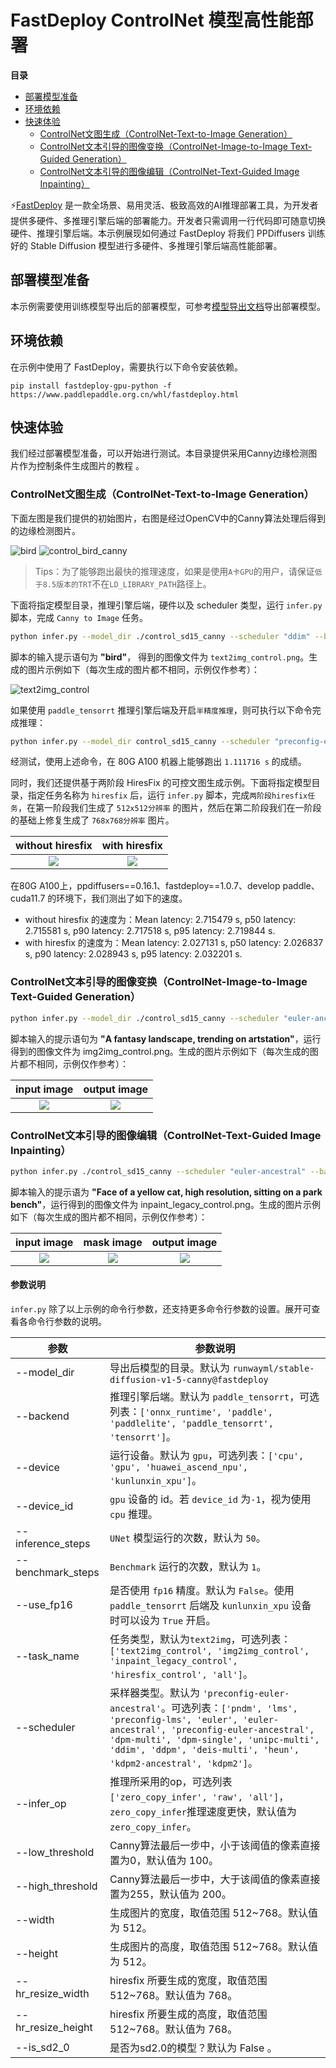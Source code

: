 # FastDeploy ControlNet 模型高性能部署

 **目录**
   * [部署模型准备](#部署模型准备)
   * [环境依赖](#环境依赖)
   * [快速体验](#快速体验)
       * [ControlNet文图生成（ControlNet-Text-to-Image Generation）](#ControlNet文图生成)
       * [ControlNet文本引导的图像变换（ControlNet-Image-to-Image Text-Guided Generation）](#ControlNet文本引导的图像变换)
       * [ControlNet文本引导的图像编辑（ControlNet-Text-Guided Image Inpainting）](#ControlNet文本引导的图像编辑)

⚡️[FastDeploy](https://github.com/PaddlePaddle/FastDeploy) 是一款全场景、易用灵活、极致高效的AI推理部署工具，为开发者提供多硬件、多推理引擎后端的部署能力。开发者只需调用一行代码即可随意切换硬件、推理引擎后端。本示例展现如何通过 FastDeploy 将我们 PPDiffusers 训练好的 Stable Diffusion 模型进行多硬件、多推理引擎后端高性能部署。

<a name="部署模型准备"></a>

## 部署模型准备

本示例需要使用训练模型导出后的部署模型，可参考[模型导出文档](https://github.com/PaddlePaddle/PaddleNLP/blob/develop/ppdiffusers/deploy/controlnet/export.md)导出部署模型。

<a name="环境依赖"></a>

## 环境依赖

在示例中使用了 FastDeploy，需要执行以下命令安装依赖。

```shell
pip install fastdeploy-gpu-python -f https://www.paddlepaddle.org.cn/whl/fastdeploy.html
```

<a name="快速体验"></a>

## 快速体验

我们经过部署模型准备，可以开始进行测试。本目录提供采用Canny边缘检测图片作为控制条件生成图片的教程 。

<a name="ControlNet文图生成"></a>

### ControlNet文图生成（ControlNet-Text-to-Image Generation）

下面左图是我们提供的初始图片，右图是经过OpenCV中的Canny算法处理后得到的边缘检测图片。

![bird](https://user-images.githubusercontent.com/50394665/225192117-3ec7a61c-227b-4056-a076-d37759f8411b.png)
![control_bird_canny](https://user-images.githubusercontent.com/50394665/225192606-47ba975f-f6cc-4555-8d85-870dc1327b45.png)

> Tips：为了能够跑出最快的推理速度，如果是使用`A卡GPU`的用户，请保证`低于8.5版本的TRT`不在`LD_LIBRARY_PATH`路径上。

下面将指定模型目录，推理引擎后端，硬件以及 scheduler 类型，运行 `infer.py` 脚本，完成 `Canny to Image` 任务。

```sh
python infer.py --model_dir ./control_sd15_canny --scheduler "ddim" --backend paddle --task text2img_control
```

脚本的输入提示语句为 **"bird"**， 得到的图像文件为 `text2img_control.png`。生成的图片示例如下（每次生成的图片都不相同，示例仅作参考）：

![text2img_control](https://github.com/PaddlePaddle/PaddleNLP/assets/50394665/c2f5e7f0-8abf-4a6c-bc38-bcaf8f58cac5)

如果使用 `paddle_tensorrt` 推理引擎后端及开启`半精度推理`，则可执行以下命令完成推理：

```sh
python infer.py --model_dir control_sd15_canny --scheduler "preconfig-euler-ancestral" --backend paddle_tensorrt --device gpu --benchmark_steps 10 --use_fp16 True --task text2img_control
```

经测试，使用上述命令，在 80G A100 机器上能够跑出 `1.111716 s` 的成绩。

同时，我们还提供基于两阶段 HiresFix 的可控文图生成示例。下面将指定模型目录，指定任务名称为 `hiresfix` 后，运行 `infer.py` 脚本，完成`两阶段hiresfix任务`，在第一阶段我们生成了 `512x512分辨率` 的图片，然后在第二阶段我们在一阶段的基础上修复生成了 `768x768分辨率` 图片。

|       without hiresfix       |       with hiresfix       |
|:-------------------:|:-------------------:|
|![][without-hiresfix]|![][with-hiresfix]|

[without-hiresfix]: https://github.com/PaddlePaddle/PaddleNLP/assets/50394665/2e3002bc-4a55-4b73-869f-b4e065e62644
[with-hiresfix]: https://github.com/PaddlePaddle/PaddleNLP/assets/50394665/3f80ce29-8854-4877-911a-11da928a0559

在80G A100上，ppdiffusers==0.16.1、fastdeploy==1.0.7、develop paddle、cuda11.7 的环境下，我们测出了如下的速度。
- without hiresfix 的速度为：Mean latency: 2.715479 s, p50 latency: 2.715581 s, p90 latency: 2.717518 s, p95 latency: 2.719844 s.
- with hiresfix 的速度为：Mean latency: 2.027131 s, p50 latency: 2.026837 s, p90 latency: 2.028943 s, p95 latency: 2.032201 s.

<a name="ControlNet文本引导的图像变换"></a>

### ControlNet文本引导的图像变换（ControlNet-Image-to-Image Text-Guided Generation）

```sh
python infer.py --model_dir ./control_sd15_canny --scheduler "euler-ancestral" --backend paddle_tensorrt --use_fp16 True --device gpu --task_name img2img_control
```

脚本输入的提示语句为 **"A fantasy landscape, trending on artstation"**，运行得到的图像文件为 img2img_control.png。生成的图片示例如下（每次生成的图片都不相同，示例仅作参考）：

|       input image       |       output image       |
|:-------------------:|:-------------------:|
|![][sketch-mountains-input]|![][fantasy_landscape]|

[sketch-mountains-input]: https://user-images.githubusercontent.com/10826371/217207485-09ee54de-4ba2-4cff-9d6c-fd426d4c1831.png
[fantasy_landscape]: https://github.com/PaddlePaddle/PaddleNLP/assets/50394665/c3727ee3-2955-4ae9-9fbd-a434a9613eda

<a name="ControlNet文本引导的图像编辑"></a>

### ControlNet文本引导的图像编辑（ControlNet-Text-Guided Image Inpainting）

```sh
python infer.py ./control_sd15_canny --scheduler "euler-ancestral" --backend paddle_tensorrt --use_fp16 True --device gpu --task_name inpaint_legacy_control
```

脚本输入的提示语为 **"Face of a yellow cat, high resolution, sitting on a park bench"**，运行得到的图像文件为 inpaint_legacy_control.png。生成的图片示例如下（每次生成的图片都不相同，示例仅作参考）：

|       input image       |       mask image       |       output image
|:-------------------:|:-------------------:|:-------------------:|
|![][input]|![][mask]|![][output]|

[input]: https://user-images.githubusercontent.com/10826371/217423470-b2a3f8ac-618b-41ee-93e2-121bddc9fd36.png
[mask]: https://user-images.githubusercontent.com/10826371/217424068-99d0a97d-dbc3-4126-b80c-6409d2fd7ebc.png
[output]: https://github.com/PaddlePaddle/PaddleNLP/assets/50394665/63735f7d-038a-48d0-a688-7c1aa4912ab0


#### 参数说明

`infer.py` 除了以上示例的命令行参数，还支持更多命令行参数的设置。展开可查看各命令行参数的说明。

| 参数 |参数说明 |
|----------|--------------|
| --model_dir | 导出后模型的目录。默认为 `runwayml/stable-diffusion-v1-5-canny@fastdeploy` |
| --backend | 推理引擎后端。默认为 `paddle_tensorrt`，可选列表：`['onnx_runtime', 'paddle', 'paddlelite', 'paddle_tensorrt', 'tensorrt']`。 |
| --device | 运行设备。默认为 `gpu`，可选列表：`['cpu', 'gpu', 'huawei_ascend_npu', 'kunlunxin_xpu']`。 |
| --device_id | `gpu` 设备的 id。若 `device_id` 为`-1`，视为使用 `cpu` 推理。 |
| --inference_steps | `UNet` 模型运行的次数，默认为 `50`。 |
| --benchmark_steps | `Benchmark` 运行的次数，默认为 `1`。 |
| --use_fp16 | 是否使用 `fp16` 精度。默认为 `False`。使用 `paddle_tensorrt` 后端及 `kunlunxin_xpu` 设备时可以设为 `True` 开启。 |
| --task_name | 任务类型，默认为`text2img`，可选列表：`['text2img_control', 'img2img_control', 'inpaint_legacy_control', 'hiresfix_control', 'all']`。|
| --scheduler | 采样器类型。默认为 `'preconfig-euler-ancestral'`。可选列表：`['pndm', 'lms', 'preconfig-lms', 'euler', 'euler-ancestral', 'preconfig-euler-ancestral', 'dpm-multi', 'dpm-single', 'unipc-multi', 'ddim', 'ddpm', 'deis-multi', 'heun', 'kdpm2-ancestral', 'kdpm2']`。|
| --infer_op | 推理所采用的op，可选列表 `['zero_copy_infer', 'raw', 'all']`，`zero_copy_infer`推理速度更快，默认值为`zero_copy_infer`。 |
| --low_threshold | Canny算法最后一步中，小于该阈值的像素直接置为0，默认值为 100。 |
| --high_threshold | Canny算法最后一步中，大于该阈值的像素直接置为255，默认值为 200。 |
| --width | 生成图片的宽度，取值范围 512~768。默认值为 512。|
| --height | 生成图片的高度，取值范围 512~768。默认值为 512。|
| --hr_resize_width | hiresfix 所要生成的宽度，取值范围 512~768。默认值为 768。|
| --hr_resize_height | hiresfix 所要生成的高度，取值范围 512~768。默认值为 768。|
| --is_sd2_0 | 是否为sd2.0的模型？默认为 False 。|
